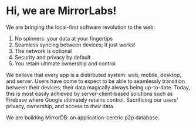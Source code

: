 # Hi, we are MirrorLabs!

We are bringing the local-first software revolution to the web:

1. No spinners: your data at your fingertips
2. Seamless syncing between devices; It just works!
3. The network is optional
4. Security and privacy by default
5. You retain ultimate ownership and control

We believe that every app is a distributed system: web, mobile, desktop, and server.
Users have come to expect to be able to seamlessly transition between their devices;
their data magically always being up-to-date. Today, this is most easily achieved by server-client-based solutions such as Firebase where Google ultimately retains control.
Sacrificing our users' privacy, ownership, and access to _their_ data.

We are building MirrorDB: an application-centric p2p database.
